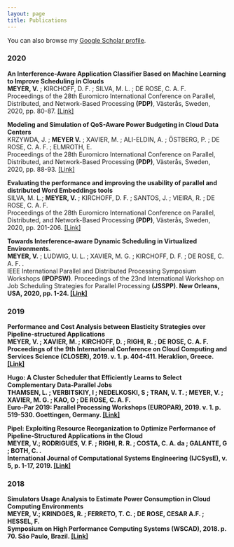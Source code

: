 ```yaml
---
layout: page
title: Publications
---
```


You can also browse my <a href="https://scholar.google.com.br/citations?user=t9wEQ7wAAAAJ&hl=en&oi=sra" target="_blank">Google Scholar profile</a>.
<br />

<h3>
    <a name='2020'></a> 2020
</h3>

<div class="media">
    <div class="media-body">
       <p class="media-heading">
          <strong>An Interference-Aware Application Classifier Based on Machine Learning to Improve Scheduling in Clouds</strong><br />
          <b>MEYER, V.</b> ; KIRCHOFF, D. F. ;  SILVA, M. L. ; DE ROSE, C. A. F.<br />
		Proceedings of the 28th Euromicro International Conference on Parallel, Distributed, and Network-Based Processing <b>(PDP)</b>, Västerås, Sweden, 2020, pp. 80-87. <a href="https://ieeexplore.ieee.org/document/9092335">[Link]</a><br />
       </p>
    </div>
</div>

<div class="media">
    <div class="media-body">
       <p class="media-heading">
          <strong>Modeling and Simulation of QoS-Aware Power Budgeting in Cloud Data Centers</strong><br />
          KRZYWDA, J. ; <b>MEYER V.</b> ; XAVIER, M. ;  ALI-ELDIN, A. ; ÖSTBERG, P. ; DE ROSE, C. A. F. ; ELMROTH, E.<br />
		Proceedings of the 28th Euromicro International Conference on Parallel, Distributed, and Network-Based Processing <b>(PDP)</b>, Västerås, Sweden, 2020, pp. 88-93. <a href="https://ieeexplore.ieee.org/document/9092433">[Link]</a><br />
       </p>
    </div>
</div>

<div class="media">
    <div class="media-body">
       <p class="media-heading">
          <strong>Evaluating the performance and improving the usability of parallel and distributed Word Embeddings tools</strong><br />
          SILVA, M. L.; <b>MEYER, V.</b> ; KIRCHOFF, D. F. ; SANTOS, J. ; VIEIRA, R. ; DE ROSE, C. A. F.<br />
		Proceedings of the 28th Euromicro International Conference on Parallel, Distributed, and Network-Based Processing <b>(PDP)</b>, Västerås, Sweden, 2020, pp. 201-206. <a href="https://ieeexplore.ieee.org/document/9092420">[Link]</a><br />
       </p>
    </div>
</div>

<div class="media">
    <div class="media-body">
       <p class="media-heading">
          <strong>Towards Interference-aware Dynamic Scheduling in Virtualized Environments.</strong><br />
          <b>MEYER, V.</b> ; LUDWIG, U. L. ; XAVIER, M. G. ; KIRCHOFF, D. F. ; DE ROSE, C. A. F. .<br />
		IEEE International Parallel and Distributed Processing Symposium Workshops <b>(IPDPSW)</b>. Proceedings of the 23nd International Workshop on Job Scheduling Strategies for Parallel Processing <b>(JSSPP). New Orleans, USA, 2020, pp. 1-24. <a href="a">[Link]</a><br />
       </p>
    </div>
</div>



<h3>
    <a name='2019'></a> 2019
</h3>

<div class="media">
    <div class="media-body">
       <p class="media-heading">
          <strong>Performance and Cost Analysis between Elasticity Strategies over Pipeline-structured Applications
</strong><br />
          <b>MEYER, V.</b> ; XAVIER, M. ; KIRCHOFF, D. ; RIGHI, R. ; DE ROSE, C. A. F.<br />
		Proceedings of the 9th International Conference on Cloud Computing and Services Science <b>(CLOSER)</b>, 2019. v. 1. p. 404-411. Heraklion, Greece. <a href="http://www.scitepress.org/DigitalLibrary/Link.aspx?doi=10.5220/0007729004040411">[Link]</a> <br />
       </p>
    </div>
</div>

<div class="media">
    <div class="media-body">
       <p class="media-heading">
          <strong>Hugo: A Cluster Scheduler that Efficiently Learns to Select Complementary Data-Parallel Jobs
</strong><br />
          THAMSEN, L. ; VERBITSKIY, I ; NEDELKOSKI, S ; TRAN, V. T. ; <b>MEYER, V.</b> ; XAVIER, M. G. ; KAO, O ; DE ROSE, C. A. F. <br />
		Euro-Par 2019: Parallel Processing Workshops <b>(EUROPAR)</b>, 2019. v. 1. p. 519-530. Goettingen, Germany. <a href="https://link.springer.com/chapter/10.1007%2F978-3-030-48340-1_40">[Link]</a><br />
       </p>
    </div>
</div>

<div class="media">
    <div class="media-body">
       <p class="media-heading">
          <strong>Pipel: Exploiting Resource Reorganization to Optimize Performance of Pipeline-Structured Applications in the Cloud
</strong><br />
          <b>MEYER, V.</b>; RODRIGUES, V. F. ; RIGHI, R. R. ; COSTA, C. A. da ; GALANTE, G ; BOTH, C. .<br />
		International Journal of Computational Systems Engineering <b>(IJCSysE)</b>, v. 5, p. 1-17, 2019. <a href="https://www.inderscience.com/offer.php?id=98414">[Link]</a> <br />
       </p>
    </div>
</div>


<h3>
    <a name='2018'></a> 2018
</h3>

<div class="media">
    <div class="media-body">
       <p class="media-heading">
          <strong>Simulators Usage Analysis to Estimate Power Consumption in Cloud Computing Environments
</strong><br />
          <b>MEYER, V.</b>; KRINDGES, R. ; FERRETO, T. C. ; DE ROSE, CESAR A.F. ; HESSEL, F.<br />
		Symposium on High Performance Computing Systems <b>(WSCAD)</b>, 2018. p. 70. São Paulo, Brazil. <a href="https://ieeexplore.ieee.org/document/8748875/">[Link]</a> <br />
       </p>
    </div>
</div>
